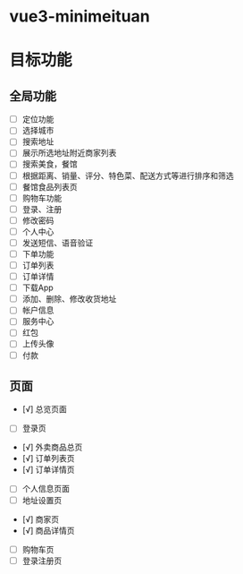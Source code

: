 # vue3-minimeituan

# 目标功能

## 全局功能
- [ ] 定位功能
- [ ] 选择城市
- [ ] 搜索地址
- [ ] 展示所选地址附近商家列表
- [ ] 搜索美食，餐馆
- [ ] 根据距离、销量、评分、特色菜、配送方式等进行排序和筛选
- [ ] 餐馆食品列表页
- [ ] 购物车功能
- [ ] 登录、注册
- [ ] 修改密码
- [ ] 个人中心
- [ ] 发送短信、语音验证
- [ ] 下单功能
- [ ] 订单列表
- [ ] 订单详情
- [ ] 下载App
- [ ] 添加、删除、修改收货地址
- [ ] 帐户信息
- [ ] 服务中心
- [ ] 红包
- [ ] 上传头像
- [ ] 付款

## 页面
- [√] 总览页面
- [ ] 登录页
- [√] 外卖商品总页
- [√] 订单列表页
- [√] 订单详情页
- [ ] 个人信息页面
- [ ] 地址设置页
- [√] 商家页
- [√] 商品详情页
- [ ] 购物车页
- [ ] 登录注册页